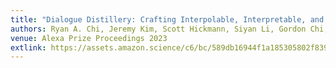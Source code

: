 ```yaml
---
title: "Dialogue Distillery: Crafting Interpolable, Interpretable, and Introspectable Dialogue from LLMs"
authors: Ryan A. Chi, Jeremy Kim, Scott Hickmann, Siyan Li, Gordon Chi, Thanawan Atchariyachanvanit, Katherine Yu, Nathan A. Chi, Gary Dai, Shashank Rammoorthy, Ji Hun Wang, Parth Sarthi, Virginia Adams, Brian Y. Xu, Brian Z. Xu, Kristie Park, Steven Cao, and Christopher D. Manning
venue: Alexa Prize Proceedings 2023
extlink: https://assets.amazon.science/c6/bc/589db16944f1a185305802f8393e/chirpy-cardinal-dialogue-distillery-crafting-interpolable-interpretable-and-introspectable-dialogue-from-llms.pdf
---
```

